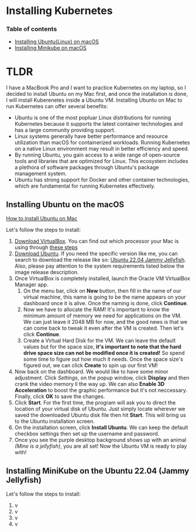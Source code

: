 # Installing Kubernetes

### Table of contents
- [Installing Ubuntu(Linux) on macOS](#installing-ubuntu-on-macos)
- [Installing Minikube on macOS](#installing-minikube-on-macos)

# TLDR
I have a MacBook Pro and I want to practice Kubernetes on my laptop, so I decided to install Ubuntu on my Mac first, and once the installation is done, I will install Kuberenetes inside a Ubuntu VM. Installing Ubuntu on Mac to run Kubernetes can offer several benefits:
- Ubuntu is one of the most popluar Linux distributions for running Kubernetes because it supports the latest container technologies and has a large community providing support.
- Linux systems generally have better performance and resource utilization than macOS for containerized workloads. Running Kubernetes on a native Linux environment may result in better efficiency and speed.
- By running Ubuntu, you gain access to a wide range of open-source tools and libraries that are optimized for Linux. This ecosystem includes a plethora of software packages through Ubuntu's package management system.
- Ubuntu has strong support for Docker and other container technologies, which are fundamental for running Kubernetes effectively.

## Installing Ubuntu on the macOS

[How to install Ubuntu on Mac](https://www.youtube.com/watch?v=Hzji7w882OY&t=15s)

Let's follow the steps to install:
1. [Download VirtualBox](https://www.virtualbox.org/wiki/Downloads). You can find out which processor your Mac is using through [these steps](https://www.howtogeek.com/706226/how-to-check-if-your-mac-is-using-an-intel-or-apple-silicon-processor/)
2. [Download Ubuntu](https://ubuntu.com/download/desktop). If you need the specific version like me, you can search to download the release like so: [Ubuntu 22.04 Jammy Jellyfish](https://releases.ubuntu.com/jammy/). Also, please pay attention to the system requirements listed below the image release description.
3. Once VirtualBox is completely installed, launch the Oracle VM VirtualBox Manager app.
   1. On the menu bar, click on **New** button, then fill in the name of our virtual machine, this name is going to be the name appears on your dashboard once it is alive. Once the naming is done, click **Continue**.
   2. Now we have to allocate the RAM! It's important to know the minimum amount of memory we need for applications on the VM. We can just leave it 2048 MB for now, and the good news is that we can come back to tweak it even after the VM is created. Then let's click **Continue**.
   3. Create a Virtual Hard Disk for the VM. We can leave the default values but for the space size, **it's important to note that the hard drive space size can not be modified once it is created!** So spend some time to figure out how much it needs. Once the space size's figured out, we can click **Create** to spin up our first VM!
4. Now back on the dashboard. We would like to have some minor adjustment. Click *Settings*, on the popup window, click **Display** and then crank the video memory ll the way up. We can also **Enable 3D Acceleration** to boost the graphic performance but it's not neccessary. Finally, click **OK** to save the changes.
5. Click **Start**. For the first time, the program will ask you to direct the location of your virtual disk of Ubuntu. Just simply locate wherever we saved the downloaded Ubuntu disk file then hit **Start**. This will bring us to the Ubuntu installation screen.
6. On the installation screen, click **Install Ubuntu**. We can keep the default checkbox settings then set up the username and password.
7. Once you see the purple desktop background shows up with an animal *(Mine is a jellyfish)*, you are all set! Now the Ubuntu VM is ready to play with! 

## Installing MiniKube on the Ubuntu 22.04 (Jammy Jellyfish)

Let's follow the steps to install:
1. v
2. v
3. v
4. v
